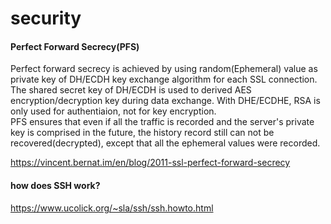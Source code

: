 # security

#### Perfect Forward Secrecy(PFS)
Perfect forward secrecy is achieved by using random(Ephemeral) value as private key of DH/ECDH key exchange algorithm for each SSL connection. The shared secret key of DH/ECDH is used to derived AES encryption/decryption key during data exchange. With DHE/ECDHE, RSA is only used for authentiaion, not for key encryption. <br>
PFS ensures that even if all the traffic is recorded and the server's private key is comprised in the future, the history record still can not be recovered(decrypted), except that all the ephemeral values were recorded.


https://vincent.bernat.im/en/blog/2011-ssl-perfect-forward-secrecy

#### how does SSH work?
https://www.ucolick.org/~sla/ssh/ssh.howto.html
